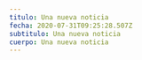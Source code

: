 ```yaml
---
titulo: Una nueva noticia
fecha: 2020-07-31T09:25:28.507Z
subtitulo: Una nueva noticia
cuerpo: Una nueva noticia
---
```

